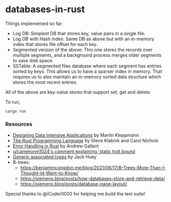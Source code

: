 # databases-in-rust

Things implemented so far:

- Log DB: Simplest DB that stores key, value pairs in a single file.
- Log DB with Hash index: Same DB as above but with an in-memory index that stores file offset for each key.
- Segmented version of the above: This one stores the records over multiple segments, and a background process merges
  older segments to save disk space.
- SSTable: A segmented files database where each segment has entries sorted by keys. This allows us to have a sparser
  index in memory. That requires us to also maintain an in-memory sorted data structure which stores the most recent
  entries.

All of the above are key-value stores that support set, get and delete.

To run,

```
cargo run
```

### Resources

- [Designing Data Intensive Applications](https://dataintensive.net/) by Martin Kleppmann
- [The Rust Programming Language](https://doc.rust-lang.org/book/title-page.html) by Steve Klabnik and Carol Nichols
- [Error Handling in Rust](https://blog.burntsushi.net/rust-error-handling/) by Andrew Gallant
- [u/cameronm1024's comment explaining 'static trait bound](https://www.reddit.com/r/learnrust/comments/12fpu7m/comment/jfgjx2k/?utm_source=share&utm_medium=web3x&utm_name=web3xcss&utm_term=1&utm_content=share_button)
- [Generic associated types](https://blog.rust-lang.org/2022/10/28/gats-stabilization.html) by Jack Huey
- B-trees:
    - https://benjamincongdon.me/blog/2021/08/17/B-Trees-More-Than-I-Thought-Id-Want-to-Know/
    - https://siemens.blog/posts/how-databases-store-and-retrieve-data/
    - https://siemens.blog/posts/database-page-layout/

Special thanks to @iCoder0020 for helping me build the test suite!